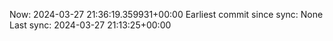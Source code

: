 Now: 2024-03-27 21:36:19.359931+00:00 Earliest commit since sync: None Last sync: 2024-03-27 21:13:25+00:00
